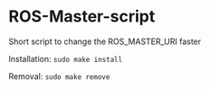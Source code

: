 ROS-Master-script
==
Short script to change the ROS_MASTER_URI faster

Installation:
     `sudo make install`
     
Removal:
     `sudo make remove`
